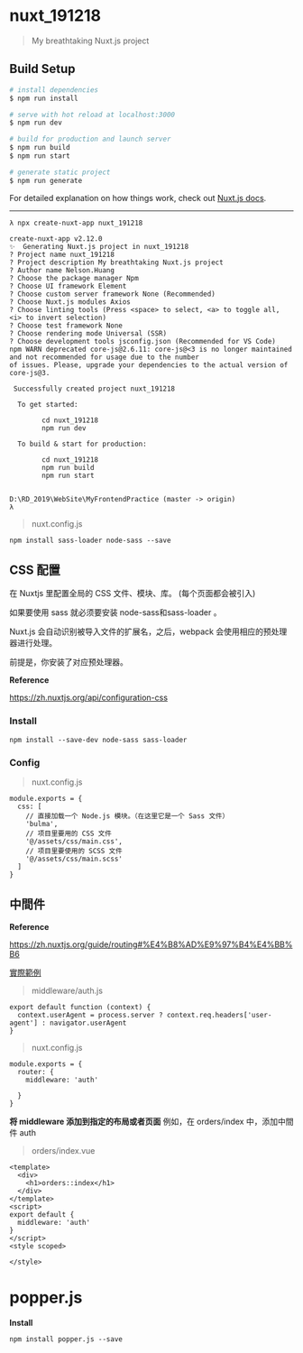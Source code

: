 # nuxt_191218

> My breathtaking Nuxt.js project

## Build Setup

``` bash
# install dependencies
$ npm run install

# serve with hot reload at localhost:3000
$ npm run dev

# build for production and launch server
$ npm run build
$ npm run start

# generate static project
$ npm run generate
```

For detailed explanation on how things work, check out [Nuxt.js docs](https://nuxtjs.org).

-------------


```
λ npx create-nuxt-app nuxt_191218

create-nuxt-app v2.12.0
✨  Generating Nuxt.js project in nuxt_191218
? Project name nuxt_191218
? Project description My breathtaking Nuxt.js project
? Author name Nelson.Huang
? Choose the package manager Npm
? Choose UI framework Element
? Choose custom server framework None (Recommended)
? Choose Nuxt.js modules Axios
? Choose linting tools (Press <space> to select, <a> to toggle all, <i> to invert selection)
? Choose test framework None
? Choose rendering mode Universal (SSR)
? Choose development tools jsconfig.json (Recommended for VS Code)
npm WARN deprecated core-js@2.6.11: core-js@<3 is no longer maintained and not recommended for usage due to the number
of issues. Please, upgrade your dependencies to the actual version of core-js@3.
```

```
 Successfully created project nuxt_191218

  To get started:

        cd nuxt_191218
        npm run dev

  To build & start for production:

        cd nuxt_191218
        npm run build
        npm run start


D:\RD_2019\WebSite\MyFrontendPractice (master -> origin)
λ
```

> nuxt.config.js

```
npm install sass-loader node-sass --save
```
## CSS 配置

在 Nuxtjs 里配置全局的 CSS 文件、模块、库。 (每个页面都会被引入)

如果要使用 sass 就必须要安装 node-sass和sass-loader 。

Nuxt.js 会自动识别被导入文件的扩展名，之后，webpack 会使用相应的预处理器进行处理。

前提是，你安装了对应预处理器。


**Reference**

https://zh.nuxtjs.org/api/configuration-css


### Install

```
npm install --save-dev node-sass sass-loader
```

### Config

> nuxt.config.js

```
module.exports = {
  css: [
    // 直接加载一个 Node.js 模块。（在这里它是一个 Sass 文件）
    'bulma',
    // 项目里要用的 CSS 文件
    '@/assets/css/main.css',
    // 项目里要使用的 SCSS 文件
    '@/assets/css/main.scss'
  ]
}
```

## 中間件

**Reference**

https://zh.nuxtjs.org/guide/routing#%E4%B8%AD%E9%97%B4%E4%BB%B6

[實際範例](https://github.com/nuxt/example-auth0)

> middleware/auth.js

```
export default function (context) {
  context.userAgent = process.server ? context.req.headers['user-agent'] : navigator.userAgent
}
```

> nuxt.config.js

```
module.exports = {
  router: {
    middleware: 'auth'
    
  }
}
```

**将 middleware 添加到指定的布局或者页面**
例如，在 orders/index 中，添加中間件 auth


> orders/index.vue

```
<template>
  <div>
    <h1>orders::index</h1>
  </div>
</template>
<script>
export default {
  middleware: 'auth'
}
</script>
<style scoped>

</style>
```

# popper.js

**Install**

```
npm install popper.js --save
```